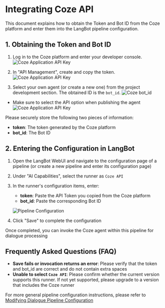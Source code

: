 # Integrating Coze API

This document explains how to obtain the Token and Bot ID from the Coze platform and enter them into the LangBot pipeline configuration.

## 1. Obtaining the Token and Bot ID

1. Log in to the Coze platform and enter your developer console.
![Coze Application API Key](/assets/image/zh/deploy/pipelines/coze/coze07.png)

2. In "API Management", create and copy the token.
![Coze Application API Key](/assets/image/zh/deploy/pipelines/coze/coze06.png)

3. Select your own agent (or create a new one) from the project development section. The obtained ID is the `bot_id`.
![Coze bot_id](/assets/image/zh/deploy/pipelines/coze/coze05.png)

* Make sure to select the API option when publishing the agent
![Coze Application API Key](/assets/image/zh/deploy/pipelines/coze/coze04.png)

Please securely store the following two pieces of information:
- **token**: The token generated by the Coze platform
- **bot_id**: The Bot ID

## 2. Entering the Configuration in LangBot

1. Open the LangBot WebUI and navigate to the configuration page of a pipeline (or create a new pipeline and enter its configuration page)

2. Under "AI Capabilities", select the runner as `Coze API`

3. In the runner's configuration items, enter:
   - **token**: Paste the API Token you copied from the Coze platform
   - **bot_id**: Paste the corresponding Bot ID
   
   ![Pipeline Configuration](/assets/image/zh/deploy/pipelines/coze/coze08.png)

4. Click "Save" to complete the configuration

Once completed, you can invoke the Coze agent within this pipeline for dialogue processing

## Frequently Asked Questions (FAQ)

- **Save fails or invocation returns an error**: Please verify that the token and bot_id are correct and do not contain extra spaces
- **Unable to select `Coze API`**: Please confirm whether the current version supports this runner. If not yet supported, please upgrade to a version that includes the Coze runner

For more general pipeline configuration instructions, please refer to [Modifying Dialogue Pipeline Configuration](/en/deploy/pipelines/readme)